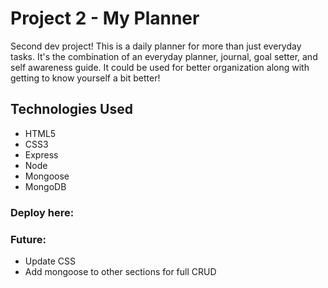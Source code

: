 # Project 2 - My Planner

Second dev project! This is a daily planner for more than just everyday tasks. It's the combination of an everyday planner, journal, goal setter, and self awareness guide. It could be used for better organization along with getting to know yourself a bit better!

## Technologies Used
- HTML5
- CSS3
- Express
- Node
- Mongoose
- MongoDB

### Deploy here: 

### Future:
- Update CSS 
- Add mongoose to other sections for full CRUD